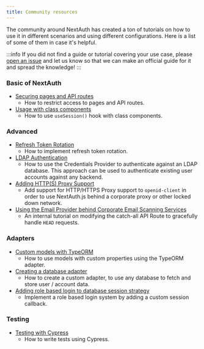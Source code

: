 ```yaml
---
title: Community resources
---
```


The community around NextAuth has created a ton of tutorials on how to use it in different scenarios and using different configurations. Here is a list of some of them in case it's helpful.

:::info
If you did not find a guide or tutorial covering your use case, please [open an issue](https://github.com/nextauthjs/next-auth/issues/new?assignees=&labels=triage%2Cdocumentation&template=4_documentation.yml) and let us know so that we can make an official guide for it and spread the knowledge!
:::

### Basic of NextAuth

- [Securing pages and API routes](/tutorials/securing-pages-and-api-routes)
  - How to restrict access to pages and API routes.
- [Usage with class components](/tutorials/usage-with-class-components)
  - How to use `useSession()` hook with class components.

### Advanced

- [Refresh Token Rotation](/tutorials/refresh-token-rotation)
  - How to implement refresh token rotation.
- [LDAP Authentication](/tutorials/ldap-auth-example)
  - How to use the Credentials Provider to authenticate against an LDAP database. This approach can be used to authenticate existing user accounts against any backend.
- [Adding HTTP(S) Proxy Support](/tutorials/corporate-proxy)
  - Add support for HTTP/HTTPS Proxy support to `openid-client` in order to use NextAuth.js behind a corporate proxy or other locked down network.
- [Using the Email Provider behind Corporate Email Scanning Services](/tutorials/avoid-corporate-link-checking-email-provider)
  - An internal tutorial on modifying the catch-all API Route to gracefully handle `HEAD` requests.

### Adapters

- [Custom models with TypeORM](/adapters/typeorm#custom-models)
  - How to use models with custom properties using the TypeORM adapter.
- [Creating a database adapter](/tutorials/creating-a-database-adapter)
  - How to create a custom adapter, to use any database to fetch and store user / account data.
- [Adding role based login to database session strategy](/tutorials/role-based-login-strategy)
  - Implement a role based login system by adding a custom session callback.

### Testing 

- [Testing with Cypress](/tutorials/testing-with-cypress)
  - How to write tests using Cypress.